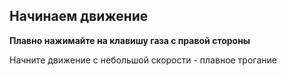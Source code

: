 ## Начинаем движение

**Плавно нажимайте на клавишу газа с правой стороны**

Начните движение с небольшой скорости - плавное трогание

